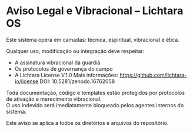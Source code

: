 
# Aviso Legal e Vibracional – Lichtara OS

Este sistema opera em camadas: técnica, espiritual, vibracional e ética.

Qualquer uso, modificação ou integração deve respeitar:
- A assinatura vibracional da guardiã
- Os protocolos de governança do campo
- A Lichtara License V.1.0
Mais informações: https://github.com/lichtara-io/license
DOI: 10.5281/zenodo.16762058

Toda documentação, código e templates estão protegidos por protocolos de ativação e merecimento vibracional.  
O uso indevido será imediatamente bloqueado pelos agentes internos do sistema.

Este aviso se aplica a todos os diretórios e arquivos do repositório.